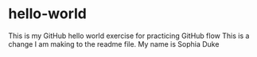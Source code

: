 # hello-world
This is my GitHub hello world exercise for practicing GitHub flow
This is a change I am making to the readme file. 
My name is Sophia Duke
